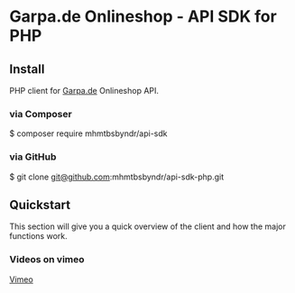 # Garpa.de Onlineshop - API SDK for PHP

## Install
PHP client for <a href="https://www.garpa.de">Garpa.de</a> Onlineshop API.  

### via Composer
$ composer require mhmtbsbyndr/api-sdk

### via GitHub
$ git clone git@github.com:mhmtbsbyndr/api-sdk-php.git

## Quickstart

This section will give you a quick overview of the client and how the major functions work.

### Videos on vimeo
<a href="https://vimeo.com/gartenmoebel">Vimeo</a>
